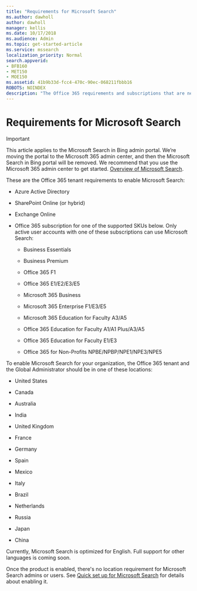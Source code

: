 ```yaml
---
title: "Requirements for Microsoft Search"
ms.author: dawholl
author: dawholl
manager: kellis
ms.date: 10/17/2018
ms.audience: Admin
ms.topic: get-started-article
ms.service: mssearch
localization_priority: Normal
search.appverid:
- BFB160
- MET150
- MOE150
ms.assetid: 41b9b33d-fcc4-470c-90ec-068211fbbb16
ROBOTS: NOINDEX
description: "The Office 365 requirements and subscriptions that are needed to enable Microsoft Search"
---
```


# Requirements for Microsoft Search

> [!IMPORTANT]
> This article applies to the Microsoft Search in Bing admin portal. We’re moving the portal to the Microsoft 365 admin center, and then the Microsoft Search in Bing portal will be removed. We recommend that you use the Microsoft 365 admin center to get started. [Overview of Microsoft Search](overview-microsoft-search.md).

These are the Office 365 tenant requirements to enable Microsoft Search: 
  
- Azure Active Directory
    
- SharePoint Online (or hybrid)
    
- Exchange Online
    
- Office 365 subscription for one of the supported SKUs below. Only active user accounts with one of these subscriptions can use Microsoft Search:
    
  - Business Essentials
    
  - Business Premium
    
  - Office 365 F1
    
  - Office 365 E1/E2/E3/E5
    
  - Microsoft 365 Business
    
  - Microsoft 365 Enterprise F1/E3/E5
    
  - Microsoft 365 Education for Faculty A3/A5
    
  - Office 365 Education for Faculty A1/A1 Plus/A3/A5
    
  - Office 365 Education for Faculty E1/E3
    
  - Office 365 for Non-Profits NPBE/NPBP/NPE1/NPE3/NPE5
    
To enable Microsoft Search for your organization, the Office 365 tenant and the Global Administrator should be in one of these locations:
  
- United States
    
- Canada
    
- Australia
    
- India
    
- United Kingdom
    
- France
    
- Germany
  
- Spain
    
- Mexico
    
- Italy
    
- Brazil
    
- Netherlands
    
- Russia
    
- Japan

- China
 
Currently, Microsoft Search is optimized for English. Full support for other languages is coming soon.

Once the product is enabled, there's no location requirement for Microsoft Search admins or users. See [Quick set up for Microsoft Search](quick-set-up.md) for details about enabling it. 

  

